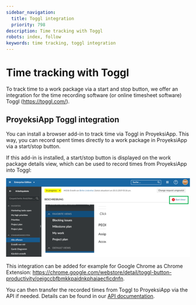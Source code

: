 ```yaml
---
sidebar_navigation:
  title: Toggl integration
  priority: 798
description: Time tracking with Toggl
robots: index, follow
keywords: time tracking, toggl integration
---
```


# Time tracking with Toggl

To track time to a work package via a start and stop button, we offer an integration for the time recording software (or online timesheet software) Toggl (https://toggl.com/).

## ProyeksiApp Toggl integration

You can install a browser add-in to track time via Toggl in ProyeksiApp. This way, you can record spent times directly to a work package in ProyeksiApp via a start/stop button. 

If this add-in is installed, a start/stop button is displayed on the work package details view, which can be used to record times from ProyeksiApp into Toggl:

![Toggl-integration](Toggl-integration.png)

This integration can be added for example for Google Chrome as Chrome Extension: https://chrome.google.com/webstore/detail/toggl-button-productivity/oejgccbfbmkkpaidnkphaiaecficdnfn.

You can then transfer the recorded times from Toggl to ProyeksiApp via the API if needed.
Details can be found in our [API documentation](../../../../api/).
